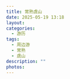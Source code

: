 ```yaml
---
title: 常熟虞山
date: 2025-05-19 13:18
layout: 
categories:
  - 游历
tags:
  - 周边游
  - 常熟
  - 虞山
description: ""
photos:
---
```

